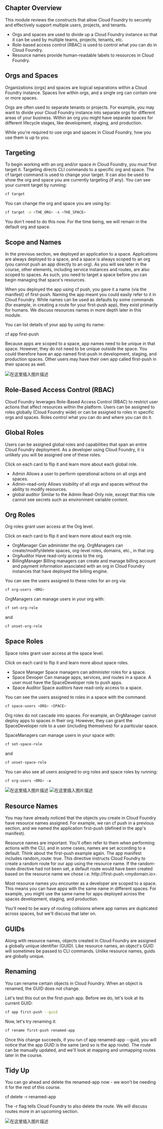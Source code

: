 

##  Chapter Overview
This module reviews the constructs that allow Cloud Foundry to securely and effectively support multiple users, projects, and tenants.

 - Orgs and spaces are used to divide up a Cloud Foundry instance so  that it can be used by multiple teams, projects, tenants, etc.
 - Role-based access control (RBAC) is used to control what you can do   in Cloud Foundry.
 - Resource names provide human-readable labels to resources in Cloud  Foundry.


##  Orgs and Spaces
Organizations (orgs) and spaces are logical separations within a Cloud Foundry instance. Spaces live within orgs, and a single org can contain one or more spaces.

Orgs are often used to separate tenants or projects. For example, you may want to divide your Cloud Foundry instance into separate orgs for different areas of your business. Within an org you might have separate spaces for different lifecycle stages, like development, staging, and production.

While you're required to use orgs and spaces in Cloud Foundry, how you use them is up to you.

##  Targeting
To begin working with an org and/or space in Cloud Foundry, you must first target it. Targeting directs CLI commands to a specific org and space. The cf target command is used to change your target. It can also be used to show the org and space you are currently targeting (if any). You can see your current target by running:

```bash
cf target
```

You can change the org and space you are using by:

```bash
cf target -o <THE_ORG> -s <THE_SPACE>
```

You don't need to do this now. For the time being, we will remain in the default org and space.

##  Scope and Names
In the previous section, we deployed an application to a space. Applications are always deployed to a space, and a space is always scoped to an org (you cannot push an app directly to an org). As you will see later in the course, other elements, including service instances and routes, are also scoped to spaces. As such, you need to target a space before you can begin managing that space's resources.

When you deployed the app using cf push, you gave it a name (via the manifest) of first-push. Naming the app meant you could easily refer to it in Cloud Foundry. While names can be used as defaults by some commands (for example, in creating a route for your first-push app), they exist primarily for humans. We discuss resources names in more depth later in this module.

You can list details of your app by using its name:

cf app first-push

Because apps are scoped to a space, app names need to be unique in that space. However, they do not need to be unique outside the space. You could therefore have an app named first-push in development, staging, and production spaces. Other users may have their own app called first-push in their spaces as well.

![在这里插入图片描述](https://img-blog.csdnimg.cn/5b09b02686e740a3845b2d77e643781f.png)
##  Role-Based Access Control (RBAC)
Cloud Foundry leverages Role-Based Access Control (RBAC) to restrict user actions that affect resources within the platform. Users can be assigned to roles globally (Cloud Foundry wide) or can be assigned to roles in specific orgs and spaces. Roles control what you can do and where you can do it.

##  Global Roles
Users can be assigned global roles and capabilities that span an entire Cloud Foundry deployment. As a developer using Cloud Foundry, it is unlikely you will be assigned one of these roles.

Click on each card to flip it and learn more about each global role.

 - Admin
Allows a user to perform operational actions on all orgs and spaces.
 - Admin-read-only
Allows visibility of all orgs and spaces without the ability to modify resources.
-  global auditor
Similar to the Admin Read-Only role, except that this role cannot see secrets such as environment variable content.

##  Org Roles
Org roles grant user access at the Org level.

Click on each card to flip it and learn more about each org role.

 - OrgManager
Can administer the org. OrgManagers can create/modify/delete spaces, org-level roles, domains, etc., in that org.
 - OrgAuditor
 Have read-only access to the org.
 - BillingManager
 Billing managers can create and manage billing account and payment information associated with an org in Cloud Foundry instances that have deployed the billing engine.

You can see the users assigned to these roles for an org via:

```bash
cf org-users <ORG>
```

OrgManagers can manage users in your org with:

```bash
cf set-org-role
```

and

```bash
cf unset-org-role
```

##  Space Roles
Space roles grant user access at the space level.

Click on each card to flip it and learn more about space roles.

 - Space Manager
 Space managers can administer roles for a space.
 - Space Devoper
 Can manage apps, services, and routes in a space. A user must have the SpaceDeveloper role to push apps.
 - Space Auditor
 Space auditors have read-only access to a space.

You can see the users assigned to roles in a space with the command:

```bash
cf space-users <ORG> <SPACE>
```

Org roles do not cascade into spaces. For example, an OrgManager cannot deploy apps to spaces in their org. However, they can grant the SpaceDeveloper role to a user (including themselves) for a particular space.

SpaceManagers can manage users in your space with:

```bash
cf set-space-role
```

and

```bash
cf unset-space-role
```

You can also see all users assigned to org roles and space roles by running:

```bash
cf org-users <ORG> -a
```
![在这里插入图片描述](https://img-blog.csdnimg.cn/183c2211bf22490c934d28889a6d7e5c.png)
![在这里插入图片描述](https://img-blog.csdnimg.cn/9848e26bf63140e5b54c74f79525fb25.png)
##  Resource Names
You may have already noticed that the objects you create in Cloud Foundry have resource names assigned. For example, we ran cf push in a previous section, and we named the application first-push (defined in the app's manifest).

Resource names are important. You'll often refer to them when performing actions with the CLI, and in some cases, names are set according to a default. Think about the first-push example again. The app manifest includes random_route: true. This directive instructs Cloud Foundry to create a random route for our app using the resource name. If the random-route directive had not been set, a default route would have been created based on the resource name we chose i.e. http://first-push.<mydomain.io>.

Most resource names you encounter as a developer are scoped to a space. This means you can have apps with the same name in different spaces. For example, you might use the same name for apps deployed across the spaces development, staging, and production.

You'll need to be wary of routing collisions where app names are duplicated across spaces, but we'll discuss that later on.

##  GUIDs
Along with resource names, objects created in Cloud Foundry are assigned a globally unique identifier (GUID). Like resource names, an object's GUID will sometimes be passed to CLI commands. Unlike resource names, guids are globally unique.

##  Renaming
You can rename certain objects in Cloud Foundry. When an object is renamed, the GUID does not change.

Let's test this out on the first-push app. Before we do, let's look at its current GUID:

```bash
cf app first-push --guid
```

Now, let's try renaming it:

```bash
cf rename first-push renamed-app
```

Once this change succeeds, if you run cf app renamed-app --guid, you will notice that the app GUID is the same (and so is the app route). The route can be manually updated, and we'll look at mapping and unmapping routes later in the course.

##  Tidy Up
You can go ahead and delete the renamed-app now - we won't be needing it for the rest of this course.

cf delete -r renamed-app

The -r flag tells Cloud Foundry to also delete the route. We will discuss routes more in an upcoming section.

![在这里插入图片描述](https://img-blog.csdnimg.cn/85f36c0c40eb4f87bde09eb4189293f2.png)

